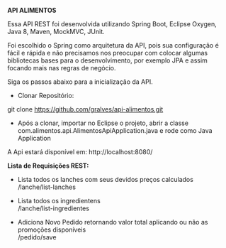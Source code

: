**API ALIMENTOS**

Essa API REST foi desenvolvida utilizando Spring Boot, Eclipse Oxygen, Java 8, Maven, MockMVC, JUnit.

Foi escolhido o Spring como arquitetura da API, pois sua configuração é fácil e rápida e não precisamos nos preocupar com colocar algumas bibliotecas bases para o desenvolvimento, por exemplo JPA e assim focando mais nas regras de negócio.

Siga os passos abaixo para a inicialização da API.

- Clonar Repositório:

git clone https://github.com/gralves/api-alimentos.git

- Após a clonar, importar no Eclipse o projeto, abrir a classe com.alimentos.api.AlimentosApiApplication.java e rode como Java Application

A Api estará disponível em:
http://localhost:8080/

<b>Lista de Requisições REST:</b><br>

* Lista todos os lanches com seus devidos preços calculados<br>
/lanche/list-lanches

* Lista todos os ingredientens<br>
/lanche/list-ingredientes

* Adiciona Novo Pedido retornando valor total aplicando ou não as promoções disponíveis<br>
/pedido/save



